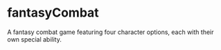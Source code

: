 # fantasyCombat
A fantasy combat game featuring four character options, each with their own special ability.
